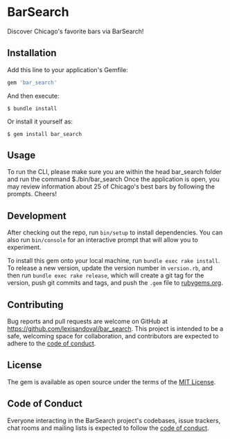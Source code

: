 # BarSearch

Discover Chicago's favorite bars via BarSearch!

## Installation

Add this line to your application's Gemfile:

```ruby
gem 'bar_search'
```

And then execute:

    $ bundle install

Or install it yourself as:

    $ gem install bar_search

## Usage

To run the CLI, please make sure you are within the head bar_search folder and run the command $./bin/bar_search
Once the application is open, you may review information about 25 of Chicago's best bars by following the prompts. Cheers!

## Development

After checking out the repo, run `bin/setup` to install dependencies. You can also run `bin/console` for an interactive prompt that will allow you to experiment.

To install this gem onto your local machine, run `bundle exec rake install`. To release a new version, update the version number in `version.rb`, and then run `bundle exec rake release`, which will create a git tag for the version, push git commits and tags, and push the `.gem` file to [rubygems.org](https://rubygems.org).

## Contributing

Bug reports and pull requests are welcome on GitHub at https://github.com/lexisandoval/bar_search. This project is intended to be a safe, welcoming space for collaboration, and contributors are expected to adhere to the [code of conduct](https://github.com/[USERNAME]/bar_search/blob/master/CODE_OF_CONDUCT.md).


## License

The gem is available as open source under the terms of the [MIT License](https://opensource.org/licenses/MIT).

## Code of Conduct

Everyone interacting in the BarSearch project's codebases, issue trackers, chat rooms and mailing lists is expected to follow the [code of conduct](https://github.com/[USERNAME]/bar_search/blob/master/CODE_OF_CONDUCT.md).
